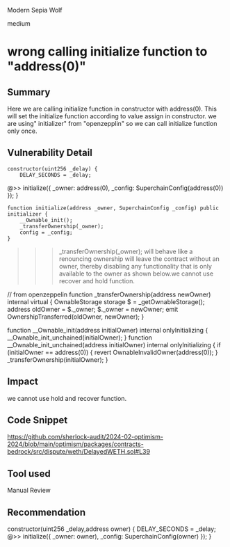 Modern Sepia Wolf

medium

# wrong  calling initialize  function to "address(0)"

## Summary
Here we are calling initialize function  in constructor with address(0). This will set the initialize function according to value assign in constructor. we are using" initializer" from "openzepplin" so we can call   initialize function only once.

## Vulnerability Detail
    constructor(uint256 _delay) {
        DELAY_SECONDS = _delay;
   @>>     initialize({ _owner: address(0), _config: SuperchainConfig(address(0)) });
    }


    function initialize(address _owner, SuperchainConfig _config) public initializer {
        __Ownable_init();
        _transferOwnership(_owner);
        config = _config;
    }

   


   >>>   _transferOwnership(_owner); will behave like a renouncing ownership will leave the contract without an owner,
     thereby disabling any functionality that is only available to the owner as shown below.we cannot use recover and hold function.
  
     
   //                from openzeppelin
    function _transferOwnership(address newOwner) internal virtual {
        OwnableStorage storage $ = _getOwnableStorage();
        address oldOwner = $._owner;
        $._owner = newOwner;
        emit OwnershipTransferred(oldOwner, newOwner);
    }



   function __Ownable_init(address initialOwner) internal onlyInitializing {
        __Ownable_init_unchained(initialOwner);
    }
 function __Ownable_init_unchained(address initialOwner) internal onlyInitializing {
        if (initialOwner == address(0)) {
            revert OwnableInvalidOwner(address(0));
        }
        _transferOwnership(initialOwner);
    }

## Impact
we cannot use hold and recover function.
## Code Snippet
https://github.com/sherlock-audit/2024-02-optimism-2024/blob/main/optimism/packages/contracts-bedrock/src/dispute/weth/DelayedWETH.sol#L39
## Tool used

Manual Review

## Recommendation
  constructor(uint256 _delay,address owner) {
        DELAY_SECONDS = _delay;
   @>>     initialize({ _owner: owner), _config: SuperchainConfig(owner) });
    }
